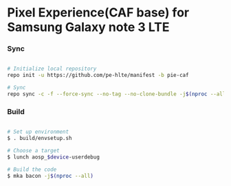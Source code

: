 # Pixel Experience(CAF base) for Samsung Galaxy note 3 LTE #

### Sync ###

```bash

# Initialize local repository
repo init -u https://github.com/pe-hlte/manifest -b pie-caf

# Sync
repo sync -c -f --force-sync --no-tag --no-clone-bundle -j$(nproc --all) --optimized-fetch --prune
```

### Build ###

```bash

# Set up environment
$ . build/envsetup.sh

# Choose a target
$ lunch aosp_$device-userdebug

# Build the code
$ mka bacon -j$(nproc --all)
```
